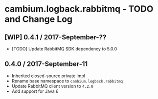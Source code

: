 # cambium.logback.rabbitmq - TODO and Change Log

## [WIP] 0.4.1 / 2017-September-??

- [TODO] Update RabbitMQ SDK dependency to 5.0.0


## 0.4.0 / 2017-September-11

- Inherited closed-source private impl
- Rename base namespace to `cambium.logback.rabbitmq`
- Update RabbitMQ client version to `4.2.0`
- Add support for Java 6
